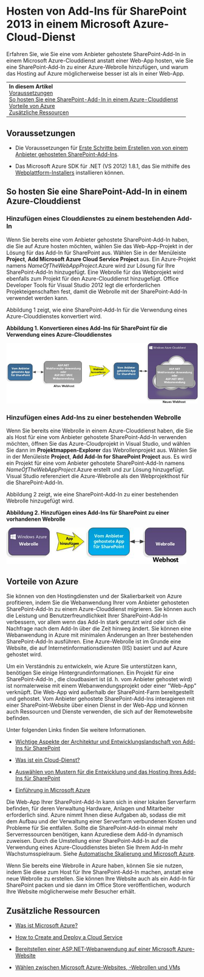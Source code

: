 

# Hosten von Add-Ins für SharePoint 2013 in einem Microsoft Azure-Cloud-Dienst
Erfahren Sie, wie Sie eine vom Anbieter gehostete SharePoint-Add-In in einem Microsoft Azure-Clouddienst anstatt einer Web-App hosten, wie Sie eine SharePoint-Add-In zu einer Azure-Webrolle hinzufügen, und warum das Hosting auf Azure möglicherweise besser ist als in einer Web-App.





|||
|:-----|:-----|
|**In diesem Artikel**<BR/>          [Voraussetzungen](#SP15createselfhostapp_bk_prereq)<BR/>           [So hosten Sie eine SharePoint-Add-In in einem Azure-Clouddienst](#SP15HostAzure_bk_HowTo)<BR/>           [Vorteile von Azure](#SP15HostAzure_bk_Why)<BR/>           [Zusätzliche Ressourcen](#SP15Devapps_AddtionalResources)||
 

## Voraussetzungen
<a name="SP15createselfhostapp_bk_prereq"> </a>


- Die Voraussetzungen für  [Erste Schritte beim Erstellen von von einem Anbieter gehosteten SharePoint-Add-Ins](get-started-creating-provider-hosted-sharepoint-add-ins.md).


- Das Microsoft Azure SDK für .NET (VS 2012) 1.8.1, das Sie mithilfe des  [Webplattform-Installers](http://www.microsoft.com/web/downloads/platform.aspx) installieren können.



## So hosten Sie eine SharePoint-Add-In in einem Azure-Clouddienst
<a name="SP15HostAzure_bk_HowTo"> </a>


### Hinzufügen eines Clouddienstes zu einem bestehenden Add-In

Wenn Sie bereits eine vom Anbieter gehostete SharePoint-Add-In haben, die Sie auf Azure hosten möchten, wählen Sie das Web-App-Projekt in der Lösung für das Add-In für SharePoint aus. Wählen Sie in der Menüleiste **Project**, **Add Microsoft Azure Cloud Service Project** aus. Ein Azure-Projekt namens _NameOfTheWebAppProject_.Azure wird zur Lösung für Ihre SharePoint-Add-In hinzugefügt. Eine Webrolle für das Webprojekt wird ebenfalls zum Projekt für den Azure-Clouddienst hinzugefügt. Office Developer Tools für Visual Studio 2012 legt die erforderlichen Projekteigenschaften fest, damit die Webrolle mit der SharePoint-Add-In verwendet werden kann.



Abbildung 1 zeigt, wie eine SharePoint-Add-In für die Verwendung eines Azure-Clouddienstes konvertiert wird.




**Abbildung 1. Konvertieren eines Add-Ins für SharePoint für die Verwendung eines Azure-Clouddienstes**








![Konvertieren einer App für SharePoint für die Verwendung einer Microsoft Azure-Webrolle](images/SP_15_App_ConvertAppToWebRole.jpg)












### Hinzufügen eines Add-Ins zu einer bestehenden Webrolle

Wenn Sie bereits eine Webrolle in einem Azure-Clouddienst haben, die Sie als Host für eine vom Anbieter gehostete SharePoint-Add-In verwenden möchten, öffnen Sie das Azure-Cloudprojekt in Visual Studio, und wählen Sie dann im **Projektmappen-Explorer** das Webrollenprojekt aus. Wählen Sie in der Menüleiste **Project**, **Add Add-In for SharePoint Project** aus. Es wird ein Projekt für eine vom Anbieter gehostete SharePoint-Add-In namens _NameOfTheWebAppProject_.Azure erstellt und zur Lösung hinzugefügt. Visual Studio referenziert die Azure-Webrolle als den Webprojekthost für die SharePoint-Add-In.



Abbildung 2 zeigt, wie eine SharePoint-Add-In zu einer bestehenden Webrolle hinzugefügt wird.




**Abbildung 2. Hinzufügen eines Add-Ins für SharePoint zu einer vorhandenen Webrolle**








![Hinzufügen einer App für SharePoint zu einer vorhandenen Webrolle](images/SP_15_App_AddAppToWebRole.jpg)












## Vorteile von Azure
<a name="SP15HostAzure_bk_Why"> </a>

Sie können von den Hostingdiensten und der Skalierbarkeit von Azure profitieren, indem Sie die Webanwendung Ihrer vom Anbieter gehosteten SharePoint-Add-In zu einem Azure-Clouddienst migrieren. Sie können auch die Leistung und Benutzerfreundlichkeit Ihrer SharePoint-Add-In verbessern, vor allem wenn das Add-In stark genutzt wird oder sich die Nachfrage nach dem Add-In über die Zeit hinweg ändert. Sie können eine Webanwendung in Azure mit minimalen Änderungen an Ihrer bestehenden SharePoint-Add-In ausführen. Eine Azure-Webrolle ist im Grunde eine Website, die auf Internetinformationsdiensten (IIS) basiert und auf Azure gehostet wird. 



Um ein Verständnis zu entwickeln, wie Azure Sie unterstützen kann, benötigen Sie einige Hintergrundinformationen. Ein Projekt für eine SharePoint-Add-In , die cloudbasiert ist (d. h. vom Anbieter gehostet wird) ist normalerweise mit einem Webanwendungsprojekt oder einer "Web-App" verknüpft. Die Web-App wird außerhalb der SharePoint-Farm bereitgestellt und gehostet. Vom Anbieter gehostete SharePoint-Add-Ins interagieren mit einer SharePoint-Website über einen Dienst in der Web-App und können auch Ressourcen und Dienste verwenden, die sich auf der Remotewebsite befinden.



Unter folgenden Links finden Sie weitere Informationen.




-  [Wichtige Aspekte der Architektur und Entwicklungslandschaft von Add-Ins für SharePoint](important-aspects-of-the-sharepoint-add-in-architecture-and-development-landscap.md)


-  [Was ist ein Cloud-Dienst?](http://www.windowsazure.com/de-de/manage/services/cloud-services/what-is-a-cloud-service/)


-  [Auswählen von Mustern für die Entwicklung und das Hosting Ihres Add-Ins für SharePoint](choose-patterns-for-developing-and-hosting-your-sharepoint-add-in.md)


-  [Einführung in Microsoft Azure](http://www.windowsazure.com/de-de/develop/net/fundamentals/intro-to-windows-azure/)


Die Web-App Ihrer SharePoint-Add-In kann sich in einer lokalen Serverfarm befinden, für deren Verwaltung Hardware, Anlagen und Mitarbeiter erforderlich sind. Azure nimmt Ihnen diese Aufgaben ab, sodass die mit dem Aufbau und der Verwaltung einer Serverfarm verbundenen Kosten und Probleme für Sie entfallen. Sollte die SharePoint-Add-In einmal mehr Serverressourcen benötigen, kann Azurediese dem Add-In dynamisch zuweisen. Durch die Umstellung einer SharePoint-Add-In auf die Verwendung eines Azure-Clouddienstes bieten Sie Ihrem Add-In mehr Wachstumsspielraum. Siehe  [Automatische Skalierung und Microsoft Azure](http://msdn.microsoft.com/de-de/library/hh680945%28v=pandp.50%29.aspx).



Wenn Sie bereits eine Webrolle in Azure haben, können Sie sie nutzen, indem Sie diese zum Host für Ihre SharePoint-Add-In machen, anstatt eine neue Webrolle zu erstellen. Sie können Ihre Website auch als ein Add-In für SharePoint packen und sie dann im Office Store veröffentlichen, wodurch Ihre Website möglicherweise mehr Besucher erhält.




## Zusätzliche Ressourcen
<a name="SP15Devapps_AddtionalResources"> </a>


-  [Was ist Microsoft Azure?](http://www.windowsazure.com/de-de/documentation/)


-  [How to Create and Deploy a Cloud Service](http://www.windowsazure.com/de-de/manage/services/cloud-services/how-to-create-and-deploy-a-cloud-service/)


-  [Bereitstellen einer ASP.NET-Webanwendung auf einer Microsoft Azure-Website](http://www.windowsazure.com/de-de/develop/net/tutorials/get-started/)


-  [Wählen zwischen Microsoft Azure-Websites, -Webrollen und VMs](http://dotnetthread.com/articles/30-Choosing-between-Windows-Azure-Web-Sites-Web-Roles-and-VMs.aspx)

  